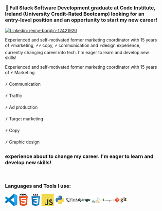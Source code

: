 ### 👋 Full Stack Software Development graduate at Code Institute, Ireland (University Credit-Rated Bootcamp) looking for an entry-level position and an opportunity to start my new career!

[![Linkedin: jenny-borglin-12421920](https://img.shields.io/badge/-Jenny%20Borglin-blue?style=flat-square&logo=Linkedin&logoColor=white&link=https://www.linkedin.com/in/jenny-borglin-12421920/)](https://www.linkedin.com/in/jenny-borglin-12421920/)


Experienced and self-motivated former marketing coordinator with 15 years of ⚡️marketing, ⚡️⚡️ copy,
⚡️ communication and ⚡️design experience, currently changing career into tech. I'm eager to learn and develop new skills!


Experienced and self-motivated former marketing coordinator with 15 years of 
⚡️  Marketing

⚡️ Communication

⚡️ Traffic

⚡️ Ad production

⚡️  Target marketing

⚡️  Copy

⚡️ Graphic design 

### experience about to change my career. I'm eager to learn and develop new skills!

<br />

### Languages and Tools I use:

<img align="left" alt="Visual Studio Code" width="40px" src="https://raw.githubusercontent.com/github/explore/80688e429a7d4ef2fca1e82350fe8e3517d3494d/topics/visual-studio-code/visual-studio-code.png" />
<img align="left" alt="HTML5" width="40px" src="https://raw.githubusercontent.com/github/explore/80688e429a7d4ef2fca1e82350fe8e3517d3494d/topics/html/html.png" />
<img align="left" alt="CSS3" width="40px" src="https://raw.githubusercontent.com/github/explore/80688e429a7d4ef2fca1e82350fe8e3517d3494d/topics/css/css.png" />
<img align="left" alt="JavaScript" width="40px" src="https://raw.githubusercontent.com/github/explore/80688e429a7d4ef2fca1e82350fe8e3517d3494d/topics/javascript/javascript.png" />
<img align="left" alt="Python" width="40px" src="https://raw.githubusercontent.com/github/explore/80688e429a7d4ef2fca1e82350fe8e3517d3494d/topics/python/python.png" />
<img align="left" alt="Flask" width="40px" src="https://raw.githubusercontent.com/github/explore/80688e429a7d4ef2fca1e82350fe8e3517d3494d/topics/flask/flask.png" />
<img align="left" alt="Django" width="40px" src="https://raw.githubusercontent.com/github/explore/80688e429a7d4ef2fca1e82350fe8e3517d3494d/topics/django/django.png" />
<img align="left" alt="MySQL" width="40px" src="https://raw.githubusercontent.com/github/explore/80688e429a7d4ef2fca1e82350fe8e3517d3494d/topics/mysql/mysql.png" />
<img align="left" alt="MongoDB" width="40px" src="https://raw.githubusercontent.com/github/explore/80688e429a7d4ef2fca1e82350fe8e3517d3494d/topics/mongodb/mongodb.png" />
<img align="left" alt="Git" width="40px" src="https://raw.githubusercontent.com/github/explore/80688e429a7d4ef2fca1e82350fe8e3517d3494d/topics/git/git.png" />


